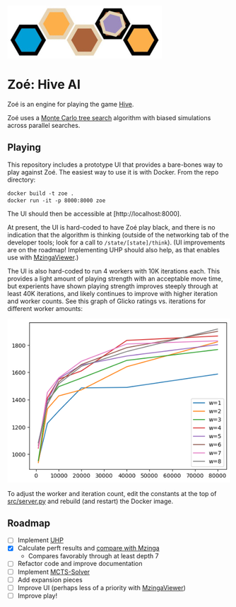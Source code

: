 <img src="https://github.com/richardjs/zoe/raw/master/img/header.jpg" />

# Zoé: Hive AI

Zoé is an engine for playing the game [Hive](https://gen42.com/games/hive).

Zoé uses a [Monte Carlo tree search](https://en.wikipedia.org/wiki/Monte_Carlo_tree_search)
algorithm with biased simulations across parallel searches.

## Playing

This repository includes a prototype UI that provides a bare-bones way to play
against Zoé. The easiest way to use it is with Docker. From the repo directory:

```
docker build -t zoe .
docker run -it -p 8000:8000 zoe
```

The UI should then be accessible at [http://localhost:8000].

At present, the UI is hard-coded to have Zoé play black, and there is no
indication that the algorithm is thinking (outside of the networking tab of the
developer tools; look for a call to `/state/[state]/think`). (UI improvements
are on the roadmap! Implementing UHP should also help, as that enables use with
[MzingaViewer](https://github.com/jonthysell/Mzinga/wiki/MzingaViewer).)

The UI is also hard-coded to run 4 workers with 10K iterations each. This
provides a light amount of playing strength with an acceptable move time, but
experients have shown playing strength improves steeply through at least 40K
iterations, and likely continues to improve with higher iteration and worker
counts. See this graph of Glicko ratings vs. iterations for different worker
amounts:

<img src="https://github.com/richardjs/zoe/raw/master/img/v1.0-glicko.png" />

To adjust the worker and iteration count, edit the constants at the top of
[src/server.py](https://github.com/richardjs/zoe/blob/master/src/server.py) and
rebuild (and restart) the Docker image.


## Roadmap

- [ ] Implement [UHP](https://github.com/jonthysell/Mzinga/wiki/UniversalHiveProtocol)
- [x] Calculate perft results and [compare with Mzinga](https://github.com/jonthysell/Mzinga/wiki/Perft)
  - Compares favorably through at least depth 7
- [ ] Refactor code and improve documentation
- [ ] Implement [MCTS-Solver](https://dke.maastrichtuniversity.nl/m.winands/documents/uctloa.pdf)
- [ ] Add expansion pieces
- [ ] Improve UI (perhaps less of a priority with [MzingaViewer](https://github.com/jonthysell/Mzinga/wiki/MzingaViewer))
- [ ] Improve play!
